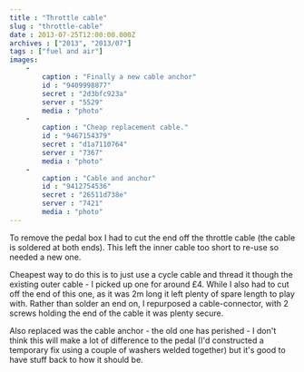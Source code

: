 ```yaml
---
title : "Throttle cable"
slug : "throttle-cable"
date : 2013-07-25T12:00:00.000Z
archives : ["2013", "2013/07"]
tags : ["fuel and air"]
images:
    -
        caption : "Finally a new cable anchor"
        id : "9409998877"
        secret : "2d3bfc923a"
        server : "5529"
        media : "photo"
    -
        caption : "Cheap replacement cable."
        id : "9467154379"
        secret : "d1a7110764"
        server : "7367"
        media : "photo"
    -
        caption : "Cable and anchor"
        id : "9412754536"
        secret : "26511d738e"
        server : "7421"
        media : "photo"
---
```


To remove the pedal box I had to cut the end off the throttle cable (the cable is soldered at both ends).  This left the inner cable too short to re-use so needed a new one.


Cheapest way to do this is to just use a cycle cable and thread it though the existing outer cable - I picked up one for around £4. While I also had to cut off the end of this one, as it was 2m long it left plenty of spare length to play with. Rather than solder an end on, I repurposed a cable-connector, with 2 screws holding the end of the cable it was plenty secure.


Also replaced was the cable anchor - the old one has perished - I don't think this will make a lot of difference to the pedal (I'd constructed a temporary fix using a couple of washers welded together) but it's good to have stuff back to how it should be.